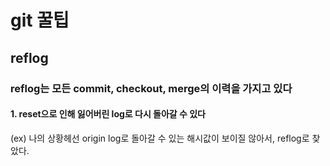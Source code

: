 # git 꿀팁

## reflog

### reflog는 모든 commit, checkout, merge의 이력을 가지고 있다

#### 1. reset으로 인해 잃어버린 log로 다시 돌아갈 수 있다

(ex) 나의 상황헤선 origin log로 돌아갈 수 있는 해시값이 보이질 않아서, reflog로 찾았다.
